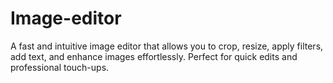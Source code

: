 # Image-editor
A fast and intuitive image editor that allows you to crop, resize, apply filters, add text, and enhance images effortlessly. Perfect for quick edits and professional touch-ups.
